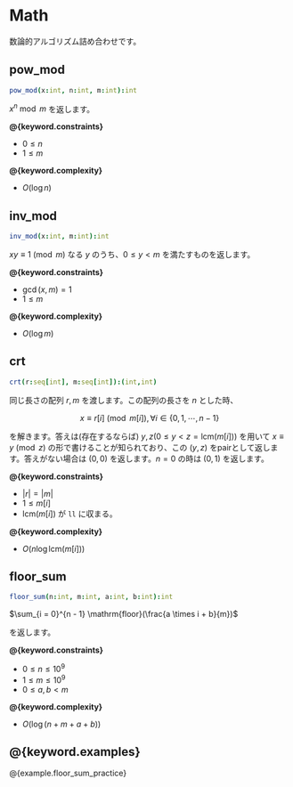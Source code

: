 # Math

数論的アルゴリズム詰め合わせです。

## pow_mod

```nim
pow_mod(x:int, n:int, m:int):int
```

$x^n \bmod m$ を返します。

**@{keyword.constraints}**

- $0 \le n$
- $1 \le m$

**@{keyword.complexity}**

- $O(\log n)$

## inv_mod

```nim
inv_mod(x:int, m:int):int
```

$xy \equiv 1 \pmod m$ なる $y$ のうち、$0 \le y < m$ を満たすものを返します。

**@{keyword.constraints}**

- $\gcd(x, m) = 1$
- $1 \leq m$

**@{keyword.complexity}**

- $O(\log m)$

## crt

```nim
crt(r:seq[int], m:seq[int]):(int,int)
```

同じ長さの配列 $r, m$ を渡します。この配列の長さを $n$ とした時、

$$x \equiv r[i] \pmod{m[i]}, \forall i \in \lbrace 0,1,\cdots, n - 1 \rbrace$$

を解きます。答えは(存在するならば) $y, z (0 \leq y < z = \mathrm{lcm}(m[i]))$ を用いて $x \equiv y \pmod z$ の形で書けることが知られており、この $(y, z)$ をpairとして返します。答えがない場合は $(0, 0)$ を返します。$n=0$ の時は $(0, 1)$ を返します。

**@{keyword.constraints}**

- $|r| = |m|$
- $1 \le m[i]$
- $\mathrm{lcm}(m[i])$ が `ll` に収まる。

**@{keyword.complexity}**

- $O(n \log{\mathrm{lcm}(m[i])})$

## floor_sum

```nim
floor_sum(n:int, m:int, a:int, b:int):int
```

$\sum_{i = 0}^{n - 1} \mathrm{floor}(\frac{a \times i + b}{m})$

を返します。

**@{keyword.constraints}**

- $0 \leq n \leq 10^9$
- $1 \leq m \leq 10^9$
- $0 \leq a, b \lt m$

**@{keyword.complexity}**

- $O(\log{(n+m+a+b)})$

## @{keyword.examples}

@{example.floor_sum_practice}

